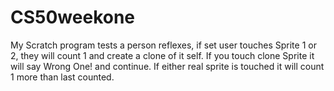 # CS50weekone
My Scratch program tests a person reflexes, if set user touches Sprite 1 or 2, they will count 1 and create a clone of it self. If you touch clone Sprite it will say Wrong One! and continue. If either real sprite is touched it will count 1 more than last counted.
